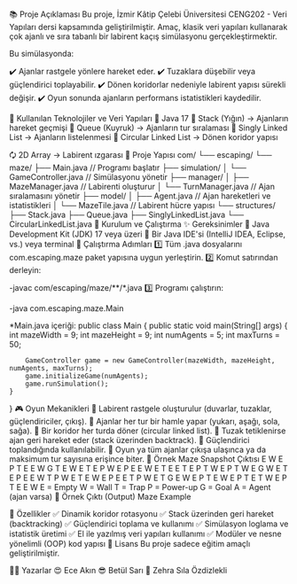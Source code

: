 📚 Proje Açıklaması
Bu proje, İzmir Kâtip Çelebi Üniversitesi CENG202 - Veri Yapıları dersi kapsamında geliştirilmiştir.
Amaç, klasik veri yapıları kullanarak çok ajanlı ve sıra tabanlı bir labirent kaçış simülasyonu gerçekleştirmektir.

Bu simülasyonda:

✔️ Ajanlar rastgele yönlere hareket eder.
✔️ Tuzaklara düşebilir veya güçlendirici toplayabilir.
✔️ Dönen koridorlar nedeniyle labirent yapısı sürekli değişir.
✔️ Oyun sonunda ajanların performans istatistikleri kaydedilir.

💠 Kullanılan Teknolojiler ve Veri Yapıları
🚀 Java 17
🧱 Stack (Yığın) → Ajanların hareket geçmişi
🚦 Queue (Kuyruk) → Ajanların tur sıralaması
🔗 Singly Linked List → Ajanların listelenmesi
🔄 Circular Linked List → Dönen koridor yapısı


🗘️ 2D Array → Labirent ızgarası
📆 Proje Yapısı
com/
└── escaping/
    └── maze/
        ├── Main.java                // Programı başlatır
        ├── simulation/
        │    └── GameController.java  // Simülasyonu yönetir
        ├── manager/
        │    ├── MazeManager.java     // Labirenti oluşturur
        │    └── TurnManager.java     // Ajan sıralamasını yönetir
        ├── model/
        │    ├── Agent.java           // Ajan hareketleri ve istatistikleri
        │    └── MazeTile.java        // Labirent hücre yapısı
        └── structures/
             ├── Stack.java
             ├── Queue.java
             ├── SinglyLinkedList.java
             └── CircularLinkedList.java
🚀 Kurulum ve Çalıştırma
✨ Gereksinimler
📌 Java Development Kit (JDK) 17 veya üzeri
📌 Bir Java IDE'si (IntelliJ IDEA, Eclipse, vs.) veya terminal
🚀 Çalıştırma Adımları
1️⃣ Tüm .java dosyalarını com.escaping.maze paket yapısına uygun yerleştirin.
2️⃣ Komut satırından derleyin:

-javac com/escaping/maze/**/*.java
3️⃣ Programı çalıştırın:

-java com.escaping.maze.Main

*Main.java içeriği:
public class Main {
    public static void main(String[] args) {
        int mazeWidth = 9;
        int mazeHeight = 9;
        int numAgents = 5;
        int maxTurns = 50;

        GameController game = new GameController(mazeWidth, mazeHeight, numAgents, maxTurns);
        game.initializeGame(numAgents);
        game.runSimulation();
    }
}
🎮 Oyun Mekanikleri
🔹 Labirent rastgele oluşturulur (duvarlar, tuzaklar, güçlendiriciler, çıkış).
🔹 Ajanlar her tur bir hamle yapar (yukarı, aşağı, sola, sağa).
🔹 Bir koridor her turda döner (circular linked list).
🔹 Tuzak tetiklenirse ajan geri hareket eder (stack üzerinden backtrack).
🔹 Güçlendirici toplandığında kullanılabilir.
🔹 Oyun ya tüm ajanlar çıkışa ulaşınca ya da maksimum tur sayısına erişince biter.
🎉 Örnek Maze Snapshot Çıktısı
E W E P T E E W G
T E W E T E P W E
P E E W E T E E T
E P T W E P T W E
G W E T E P E E W
T P W E T E W E P
E E T P W E T G E
W E P T E W E P T
E T W E P T E E W
E = Empty
W = Wall
T = Trap
P = Power-up
G = Goal
A = Agent (ajan varsa)
🎊 Örnek Çıktı (Output)
Maze Example

🌟 Özellikler
✅ Dinamik koridor rotasyonu
✅ Stack üzerinden geri hareket (backtracking)
✅ Güçlendirici toplama ve kullanımı
✅ Simülasyon loglama ve istatistik üretimi
✅ El ile yazılmış veri yapıları kullanımı
✅ Modüler ve nesne yönelimli (OOP) kod yapısı
📝 Lisans
Bu proje sadece eğitim amaçlı geliştirilmiştir.

👩‍💻 Yazarlar
😍 Ece Akın
😎 Betül Sarı
🌻 Zehra Sıla Özdizlekli

